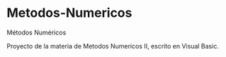 # Metodos-Numericos
Métodos Numéricos

Proyecto de la materia de Metodos Numericos II, escrito en Visual Basic.
